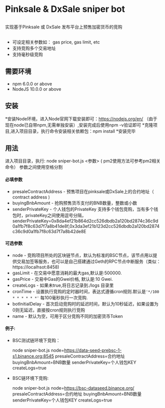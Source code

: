 # Pinksale & DxSale sniper bot

## 
实现基于Pinksale 或 DxSale 发布平台上预售加密货币的竞购

## 
* 可设定相关参数如： gas price, gas limit, etc
* 支持竞购多个交易地址
* 支持毫秒级竞购

## 需要环境
* npm 6.0.0 or above
* NodeJS 10.0.0 or above

## 安装
*安装Node环境，进入Node官网下载安装即可：https://nodejs.org/en/ 
（由于现在node已自带npm,无需单独安装）,安装完成后使用npm -v验证即可
*克隆项目,进入项目目录，执行命令安装相关依赖包：npm install
*安装完毕

## 用法
进入项目目录，执行: node sniper-bot.js <参数>   ( pm2使用方法可参考pm2相关命令）
参数之间使用空格分割

#### 必填参数
* presaleContractAddress - 预售项目在pinksale或DxSale上的合约地址（ contract address )
* buyingBnbAmount - 抢购预售货币支付的BNB数量，整数或小数
* senderPrivateKey - 个人钱包的PrivateKey
  支持多个钱包竞购，当有多个钱包时，privateKey之间使用逗号分隔，  senderPrivateKey=0x8da4ef21b864d2cc526dbdb2a120bd2874c36c9d0a1fb7f8c63d7f7a8b41de8f,0x3da3ef21b123d2cc526dbdb2a120bd2874c36c9d0a1fb7f8c63d7f7a8b42de8E

#### 可选参数
* node - 竞购项目所处的区块链节点，默认为标准的BSC节点，该节点用以提供交易加签等服务，也可以是自己搭建通过Geth的RPC节点中断服务（类似：https://localhsot:8458)
* gasLimit - 在交易中愿意消耗的最大gas,默认是:500000.
* gasPrice - 交易中Gas的Gwei价格, 默认是:10 Gwei.
* createLogs - 如果未true,将日志记录到./logs 目录里
* cronTime - 设置执行竞购的定时器时间，表达式遵循cron规则.默认是`'*/100 * * * * * *'` 每100毫秒执行一次竞购.
* botInitialDelay - 首次启动竞购时的延迟时间，默认为10秒延迟，如果设置为0则无延迟，直接按cron规则执行竞购
* name - 默认为空，可用于区分竞购不同的加密货币Token

#### 例子:
* BSC测试链环境下竞购：

  node sniper-bot.js node=https://data-seed-prebsc-1-s1.binance.org:8545 presaleContractAddress=合约地址 buyingBnbAmount=BNB数量 senderPrivateKey=个人钱包KEY createLogs=true

* BSC链环境下竞购: 
  
  node sniper-bot.js node=https://bsc-dataseed.binance.org/ presaleContractAddress=合约地址 buyingBnbAmount=BNB数量 senderPrivateKey=个人钱包KEY createLogs=true
  

